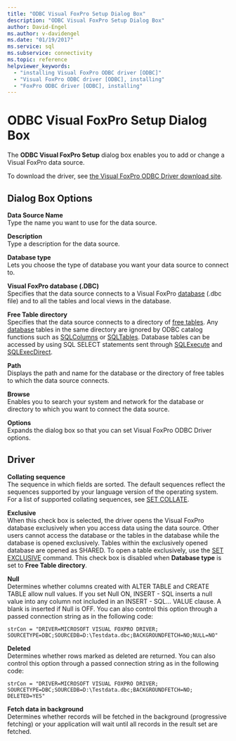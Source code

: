 ```yaml
---
title: "ODBC Visual FoxPro Setup Dialog Box"
description: "ODBC Visual FoxPro Setup Dialog Box"
author: David-Engel
ms.author: v-davidengel
ms.date: "01/19/2017"
ms.service: sql
ms.subservice: connectivity
ms.topic: reference
helpviewer_keywords:
  - "installing Visual FoxPro ODBC driver [ODBC]"
  - "Visual FoxPro ODBC driver [ODBC], installing"
  - "FoxPro ODBC driver [ODBC], installing"
---
```

# ODBC Visual FoxPro Setup Dialog Box
The **ODBC Visual FoxPro Setup** dialog box enables you to add or change a Visual FoxPro data source.  
  
 To download the driver, see [the Visual FoxPro ODBC Driver download site](/previous-versions/visualstudio/foxpro/mt490121(v=msdn.10)).  
  
## Dialog Box Options  
 **Data Source Name**  
 Type the name you want to use for the data source.  
  
 **Description**  
 Type a description for the data source.  
  
 **Database type**  
 Lets you choose the type of database you want your data source to connect to.  
  
 **Visual FoxPro database (.DBC)**  
 Specifies that the data source connects to a Visual FoxPro [database](../../odbc/microsoft/visual-foxpro-terminology.md) (.dbc file) and to all the tables and local views in the database.  
  
 **Free Table directory**  
 Specifies that the data source connects to a directory of [free tables](../../odbc/microsoft/visual-foxpro-terminology.md). Any [database](../../odbc/microsoft/visual-foxpro-terminology.md) tables in the same directory are ignored by ODBC catalog functions such as [SQLColumns](../../odbc/microsoft/sqlcolumns-visual-foxpro-odbc-driver.md) or [SQLTables](../../odbc/microsoft/sqltables-visual-foxpro-odbc-driver.md). Database tables can be accessed by using SQL SELECT statements sent through [SQLExecute](../../odbc/microsoft/sqlexecute-visual-foxpro-odbc-driver.md) and [SQLExecDirect](../../odbc/microsoft/sqlexecdirect-visual-foxpro-odbc-driver.md).  
  
 **Path**  
 Displays the path and name for the database or the directory of free tables to which the data source connects.  
  
 **Browse**  
 Enables you to search your system and network for the database or directory to which you want to connect the data source.  
  
 **Options**  
 Expands the dialog box so that you can set Visual FoxPro ODBC Driver options.  
  
## Driver  
 **Collating sequence**  
 The sequence in which fields are sorted. The default sequences reflect the sequences supported by your language version of the operating system. For a list of supported collating sequences, see [SET COLLATE](../../odbc/microsoft/set-collate-command.md).  
  
 **Exclusive**  
 When this check box is selected, the driver opens the Visual FoxPro database exclusively when you access data using the data source. Other users cannot access the database or the tables in the database while the database is opened exclusively. Tables within the exclusively opened database are opened as SHARED. To open a table exclusively, use the [SET EXCLUSIVE](../../odbc/microsoft/set-exclusive-command.md) command. This check box is disabled when **Database type** is set to **Free Table directory**.  
  
 **Null**  
 Determines whether columns created with ALTER TABLE and CREATE TABLE allow null values. If you set Null ON, INSERT - SQL inserts a null value into any column not included in an INSERT - SQL... VALUE clause. A blank is inserted if Null is OFF. You can also control this option through a passed connection string as in the following code:  
  
```  
strCon = "DRIVER=MICROSOFT VISUAL FOXPRO DRIVER;  
SOURCETYPE=DBC;SOURCEDB=D:\Testdata.dbc;BACKGROUNDFETCH=NO;NULL=NO"  
```  
  
 **Deleted**  
 Determines whether rows marked as deleted are returned. You can also control this option through a passed connection string as in the following code:  
  
```  
strCon = "DRIVER=MICROSOFT VISUAL FOXPRO DRIVER;  
SOURCETYPE=DBC;SOURCEDB=D:\Testdata.dbc;BACKGROUNDFETCH=NO;  
DELETED=YES"  
```  
  
 **Fetch data in background**  
 Determines whether records will be fetched in the background (progressive fetching) or your application will wait until all records in the result set are fetched.
